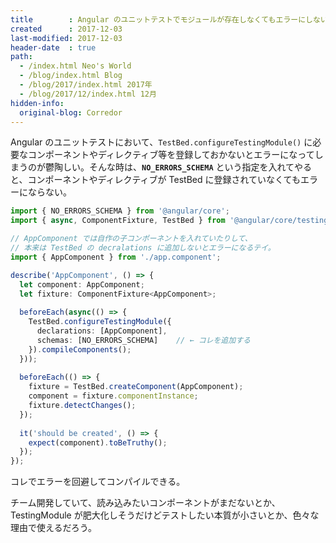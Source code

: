 ```yaml
---
title        : Angular のユニットテストでモジュールが存在しなくてもエラーにしない方法
created      : 2017-12-03
last-modified: 2017-12-03
header-date  : true
path:
  - /index.html Neo's World
  - /blog/index.html Blog
  - /blog/2017/index.html 2017年
  - /blog/2017/12/index.html 12月
hidden-info:
  original-blog: Corredor
---
```


Angular のユニットテストにおいて、`TestBed.configureTestingModule()` に必要なコンポーネントやディレクティブ等を登録しておかないとエラーになってしまうのが鬱陶しい。そんな時は、__`NO_ERRORS_SCHEMA`__ という指定を入れてやると、コンポーネントやディレクティブが TestBed に登録されていなくてもエラーにならない。

```typescript
import { NO_ERRORS_SCHEMA } from '@angular/core';
import { async, ComponentFixture, TestBed } from '@angular/core/testing';

// AppComponent では自作の子コンポーネントを入れていたりして、
// 本来は TestBed の decralations に追加しないとエラーになるテイ。
import { AppComponent } from './app.component';

describe('AppComponent', () => {
  let component: AppComponent;
  let fixture: ComponentFixture<AppComponent>;
  
  beforeEach(async(() => {
    TestBed.configureTestingModule({
      declarations: [AppComponent],
      schemas: [NO_ERRORS_SCHEMA]    // ← コレを追加する
    }).compileComponents();
  }));
  
  beforeEach(() => {
    fixture = TestBed.createComponent(AppComponent);
    component = fixture.componentInstance;
    fixture.detectChanges();
  });
  
  it('should be created', () => {
    expect(component).toBeTruthy();
  });
});
```

コレでエラーを回避してコンパイルできる。

チーム開発していて、読み込みたいコンポーネントがまだないとか、TestingModule が肥大化しそうだけどテストしたい本質が小さいとか、色々な理由で使えるだろう。
